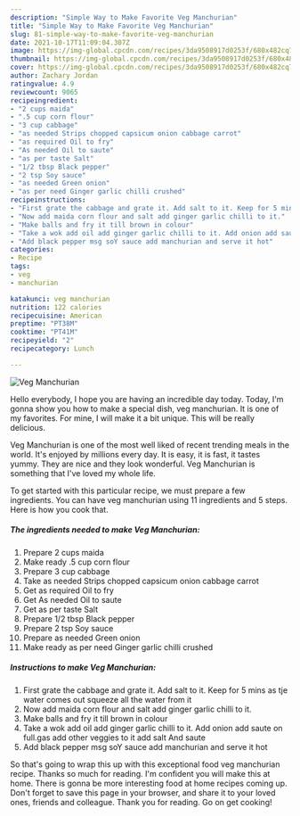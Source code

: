 ```yaml
---
description: "Simple Way to Make Favorite Veg Manchurian"
title: "Simple Way to Make Favorite Veg Manchurian"
slug: 81-simple-way-to-make-favorite-veg-manchurian
date: 2021-10-17T11:09:04.307Z
image: https://img-global.cpcdn.com/recipes/3da9508917d0253f/680x482cq70/veg-manchurian-recipe-main-photo.jpg
thumbnail: https://img-global.cpcdn.com/recipes/3da9508917d0253f/680x482cq70/veg-manchurian-recipe-main-photo.jpg
cover: https://img-global.cpcdn.com/recipes/3da9508917d0253f/680x482cq70/veg-manchurian-recipe-main-photo.jpg
author: Zachary Jordan
ratingvalue: 4.9
reviewcount: 9065
recipeingredient:
- "2 cups maida"
- ".5 cup corn flour"
- "3 cup cabbage"
- "as needed Strips chopped capsicum onion cabbage carrot"
- "as required Oil to fry"
- "As needed Oil to saute"
- "as per taste Salt"
- "1/2 tbsp Black pepper"
- "2 tsp Soy sauce"
- "as needed Green onion"
- "as per need Ginger garlic chilli crushed"
recipeinstructions:
- "First grate the cabbage and grate it. Add salt to it. Keep for 5 mins as tje water comes out squeeze all the water from it"
- "Now add maida corn flour and salt add ginger garlic chilli to it."
- "Make balls and fry it till brown in colour"
- "Take a wok add oil add ginger garlic chilli to it. Add onion add saute on full.gas add other veggies to it add salt And saute"
- "Add black pepper msg soY sauce add manchurian and serve it hot"
categories:
- Recipe
tags:
- veg
- manchurian

katakunci: veg manchurian 
nutrition: 122 calories
recipecuisine: American
preptime: "PT38M"
cooktime: "PT41M"
recipeyield: "2"
recipecategory: Lunch

---
```



![Veg Manchurian](https://img-global.cpcdn.com/recipes/3da9508917d0253f/680x482cq70/veg-manchurian-recipe-main-photo.jpg)

Hello everybody, I hope you are having an incredible day today. Today, I'm gonna show you how to make a special dish, veg manchurian. It is one of my favorites. For mine, I will make it a bit unique. This will be really delicious.

Veg Manchurian is one of the most well liked of recent trending meals in the world. It's enjoyed by millions every day. It is easy, it is fast, it tastes yummy. They are nice and they look wonderful. Veg Manchurian is something that I've loved my whole life.




To get started with this particular recipe, we must prepare a few ingredients. You can have veg manchurian using 11 ingredients and 5 steps. Here is how you cook that.

<!--inarticleads1-->

##### The ingredients needed to make Veg Manchurian:

1. Prepare 2 cups maida
1. Make ready .5 cup corn flour
1. Prepare 3 cup cabbage
1. Take as needed Strips chopped capsicum onion cabbage carrot
1. Get as required Oil to fry
1. Get As needed Oil to saute
1. Get as per taste Salt
1. Prepare 1/2 tbsp Black pepper
1. Prepare 2 tsp Soy sauce
1. Prepare as needed Green onion
1. Make ready as per need Ginger garlic chilli crushed




<!--inarticleads2-->

##### Instructions to make Veg Manchurian:

1. First grate the cabbage and grate it. Add salt to it. Keep for 5 mins as tje water comes out squeeze all the water from it
1. Now add maida corn flour and salt add ginger garlic chilli to it.
1. Make balls and fry it till brown in colour
1. Take a wok add oil add ginger garlic chilli to it. Add onion add saute on full.gas add other veggies to it add salt And saute
1. Add black pepper msg soY sauce add manchurian and serve it hot




So that's going to wrap this up with this exceptional food veg manchurian recipe. Thanks so much for reading. I'm confident you will make this at home. There is gonna be more interesting food at home recipes coming up. Don't forget to save this page in your browser, and share it to your loved ones, friends and colleague. Thank you for reading. Go on get cooking!
